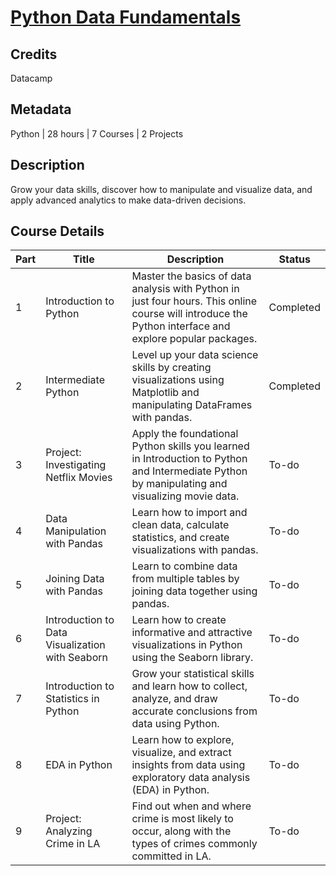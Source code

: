 # [Python Data Fundamentals](https://app.datacamp.com/learn/skill-tracks/python-data-fundamentals)

## Credits

Datacamp

## Metadata

Python | 28 hours | 7 Courses | 2 Projects

## Description

Grow your data skills, discover how to manipulate and visualize data, and apply advanced analytics to make data-driven decisions.

## Course Details

| Part | Title | Description | Status |
|------|-------|---------------|--------|
| 1 | Introduction to Python | Master the basics of data analysis with Python in just four hours. This online course will introduce the Python interface and explore popular packages. | Completed |
| 2 | Intermediate Python | Level up your data science skills by creating visualizations using Matplotlib and manipulating DataFrames with pandas. | Completed |
| 3 | Project: Investigating Netflix Movies | Apply the foundational Python skills you learned in Introduction to Python and Intermediate Python by manipulating and visualizing movie data. | To-do |
| 4 | Data Manipulation with Pandas | Learn how to import and clean data, calculate statistics, and create visualizations with pandas. | To-do |
| 5 | Joining Data with Pandas | Learn to combine data from multiple tables by joining data together using pandas. | To-do |
| 6 | Introduction to Data Visualization with Seaborn | Learn how to create informative and attractive visualizations in Python using the Seaborn library. | To-do |
| 7 | Introduction to Statistics in Python | Grow your statistical skills and learn how to collect, analyze, and draw accurate conclusions from data using Python. | To-do |
| 8 | EDA in Python | Learn how to explore, visualize, and extract insights from data using exploratory data analysis (EDA) in Python. | To-do |
| 9 | Project: Analyzing Crime in LA | Find out when and where crime is most likely to occur, along with the types of crimes commonly committed in LA. | To-do |
